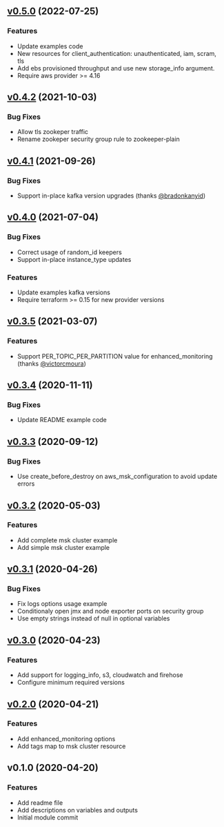 
<a name="v0.5.0"></a>
## [v0.5.0](https://github.com/angelabad/terraform-aws-msk-cluster/compare/v0.4.2...v0.5.0) (2022-07-25)

### Features

* Update examples code
* New resources for client_authentication: unauthenticated, iam, scram, tls
* Add ebs provisioned throughput and use new storage_info argument.
* Require aws provider >= 4.16


<a name="v0.4.2"></a>
## [v0.4.2](https://github.com/angelabad/terraform-aws-msk-cluster/compare/v0.4.1...v0.4.2) (2021-10-03)

### Bug Fixes

* Allow tls zookeper traffic
* Rename zookeper security group rule to zookeeper-plain


<a name="v0.4.1"></a>
## [v0.4.1](https://github.com/angelabad/terraform-aws-msk-cluster/compare/v0.4.0...v0.4.1) (2021-09-26)

### Bug Fixes

* Support in-place kafka version upgrades (thanks [@bradonkanyid](https://github.com/bradonkanyid))


<a name="v0.4.0"></a>
## [v0.4.0](https://github.com/angelabad/terraform-aws-msk-cluster/compare/v0.3.5...v0.4.0) (2021-07-04)

### Bug Fixes

* Correct usage of random_id keepers
* Support in-place instance_type updates

### Features

* Update examples kafka versions
* Require terraform >= 0.15 for new provider versions


<a name="v0.3.5"></a>
## [v0.3.5](https://github.com/angelabad/terraform-aws-msk-cluster/compare/v0.3.4...v0.3.5) (2021-03-07)

### Features

* Support PER_TOPIC_PER_PARTITION value for enhanced_monitoring (thanks [@victorcmoura](https://github.com/victorcmoura))


<a name="v0.3.4"></a>
## [v0.3.4](https://github.com/angelabad/terraform-aws-msk-cluster/compare/v0.3.3...v0.3.4) (2020-11-11)

### Bug Fixes

* Update README example code


<a name="v0.3.3"></a>
## [v0.3.3](https://github.com/angelabad/terraform-aws-msk-cluster/compare/v0.3.2...v0.3.3) (2020-09-12)

### Bug Fixes

* Use create_before_destroy on aws_msk_configuration to avoid update errors


<a name="v0.3.2"></a>
## [v0.3.2](https://github.com/angelabad/terraform-aws-msk-cluster/compare/v0.3.1...v0.3.2) (2020-05-03)

### Features

* Add complete msk cluster example
* Add simple msk cluster example


<a name="v0.3.1"></a>
## [v0.3.1](https://github.com/angelabad/terraform-aws-msk-cluster/compare/v0.3.0...v0.3.1) (2020-04-26)

### Bug Fixes

* Fix logs options usage example
* Conditionaly open jmx and node exporter ports on security group
* Use empty strings instead of null in optional variables


<a name="v0.3.0"></a>
## [v0.3.0](https://github.com/angelabad/terraform-aws-msk-cluster/compare/v0.2.0...v0.3.0) (2020-04-23)

### Features

* Add support for logging_info, s3, cloudwatch and firehose
* Configure minimum required versions


<a name="v0.2.0"></a>
## [v0.2.0](https://github.com/angelabad/terraform-aws-msk-cluster/compare/v0.1.0...v0.2.0) (2020-04-21)

### Features

* Add enhanced_monitoring options
* Add tags map to msk cluster resource


<a name="v0.1.0"></a>
## v0.1.0 (2020-04-20)

### Features

* Add readme file
* Add descriptions on variables and outputs
* Initial module commit
